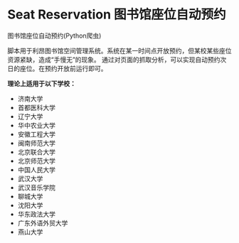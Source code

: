 # Seat Reservation 图书馆座位自动预约

图书馆座位自动预约(Python爬虫)

脚本用于利昂图书馆空间管理系统。系统在某一时间点开放预约，但某校某些座位资源紧缺，造成“手慢无”的现象。
通过对页面的抓取分析，可以实现自动预约次日的座位。在预约开放前运行即可。

**理论上适用于以下学校：**

- 济南大学
- 首都医科大学
- 辽宁大学
- 华中农业大学
- 安徽工程大学
- 闽南师范大学
- 北京联合大学
- 北京师范大学
- 中国人民大学
- 武汉大学
- 武汉音乐学院
- 聊城大学
- 沈阳大学
- 华东政法大学
- 广东外语外贸大学
- 燕山大学

